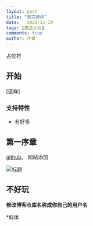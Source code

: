 ```yaml
---
layout: post
title: "未完待续"
date:   2022-11-10
tags: [魔法少女]
comments: true
author: 许棠
---
```


占位符
<!-- more -->

## 开始

[这样]





### 支持特性

- 有好多
  

## 第一序章

[github](https://github.com/)。
网站添加

![标题](https://raw.githubusercontent.com/啥.png)


## 不好玩
**修改博客仓库名称成你自己的用户名**

*斜体


